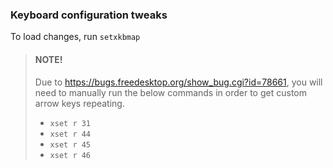 ### Keyboard configuration tweaks

To load changes, run ```setxkbmap```


> #### NOTE!
> Due to https://bugs.freedesktop.org/show_bug.cgi?id=78661, you will need to manually run the below commands in order to get custom arrow keys repeating.
> 
> * ```xset r 31```
> * ```xset r 44```
> * ```xset r 45```
> * ```xset r 46```

